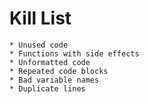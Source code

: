 Kill List
=========

    * Unused code
    * Functions with side effects
    * Unformatted code
    * Repeated code blocks
    * Bad variable names
    * Duplicate lines
